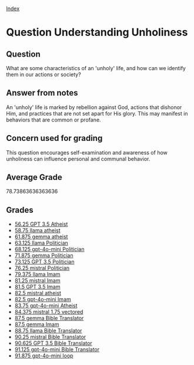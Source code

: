 
[Index](../../index.md)
# Question Understanding Unholiness
## Question
What are some characteristics of an 'unholy' life, and how can we identify them in our actions or society?

## Answer from notes
An 'unholy' life is marked by rebellion against God, actions that dishonor Him, and practices that are not set apart for His glory. This may manifest in behaviors that are common or profane.

## Concern used for grading
This question encourages self-examination and awareness of how unholiness can influence personal and communal behavior.

## Average Grade
78.73863636363636

## Grades
 * [56.25 GPT 3.5 Atheist](../answers/GPT_3.5_Atheist/Understanding_Unholiness.md)
 * [58.75 llama atheist](../answers/llama_atheist/Understanding_Unholiness.md)
 * [61.875 gemma atheist](../answers/gemma_atheist/Understanding_Unholiness.md)
 * [63.125 llama Politician](../answers/llama_Politician/Understanding_Unholiness.md)
 * [68.125 gpt-4o-mini Politician](../answers/gpt-4o-mini_Politician/Understanding_Unholiness.md)
 * [71.875 gemma Politician](../answers/gemma_Politician/Understanding_Unholiness.md)
 * [73.125 GPT 3.5 Politician](../answers/GPT_3.5_Politician/Understanding_Unholiness.md)
 * [76.25 mistral Politician](../answers/mistral_Politician/Understanding_Unholiness.md)
 * [79.375 llama Imam](../answers/llama_Imam/Understanding_Unholiness.md)
 * [81.25 mistral Imam](../answers/mistral_Imam/Understanding_Unholiness.md)
 * [81.5 GPT 3.5 Imam](../answers/GPT_3.5_Imam/Understanding_Unholiness.md)
 * [82.5 mistral atheist](../answers/mistral_atheist/Understanding_Unholiness.md)
 * [82.5 gpt-4o-mini Imam](../answers/gpt-4o-mini_Imam/Understanding_Unholiness.md)
 * [83.75 gpt-4o-mini Atheist](../answers/gpt-4o-mini_Atheist/Understanding_Unholiness.md)
 * [84.375 mistral 1.75 vectored](../answers/mistral_1.75_vectored/Understanding_Unholiness.md)
 * [87.5 gemma Bible Translator](../answers/gemma_Bible_Translator/Understanding_Unholiness.md)
 * [87.5 gemma Imam](../answers/gemma_Imam/Understanding_Unholiness.md)
 * [88.75 llama Bible Translator](../answers/llama_Bible_Translator/Understanding_Unholiness.md)
 * [90.25 mistral Bible Translator](../answers/mistral_Bible_Translator/Understanding_Unholiness.md)
 * [90.625 GPT 3.5 Bible Translator](../answers/GPT_3.5_Bible_Translator/Understanding_Unholiness.md)
 * [91.125 gpt-4o-mini Bible Translator](../answers/gpt-4o-mini_Bible_Translator/Understanding_Unholiness.md)
 * [91.875 gpt-4o-mini loop](../answers/gpt-4o-mini_loop/Understanding_Unholiness.md)
